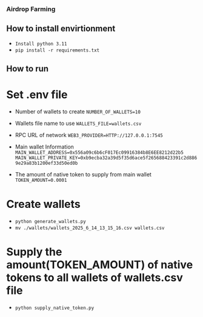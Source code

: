 ### Airdrop Farming

## How to install envirtionment
- `Install python 3.11`
- `pip install -r requirements.txt`

## How to run
# Set .env file
- Number of wallets to create
`NUMBER_OF_WALLETS=10`

- Wallets file name to use
`WALLETS_FILE=wallets.csv`

- RPC URL of network
`WEB3_PROVIDER=HTTP://127.0.0.1:7545`

- Main wallet Information
`MAIN_WALLET_ADDRESS=0x556a09c6b6cF017Ec09916384b8E6EE8212d22b5`
`MAIN_WALLET_PRIVATE_KEY=0xb9ecba32a39d5f35d6ace5f265688423391c2d8869e29a83b1200ef33d50ed0b`

- The amount of native token to supply from main wallet
`TOKEN_AMOUNT=0.0001`

# Create wallets
- `python generate_wallets.py`
- `mv ./wallets/wallets_2025_6_14_13_15_16.csv wallets.csv`

# Supply the amount(TOKEN_AMOUNT) of native tokens to all wallets of wallets.csv file
- `python supply_native_token.py`
